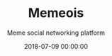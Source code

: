 ---
title: 'Memeois'
subtitle: 'Meme social networking platform'
icon: apple
date: 2018-07-09 00:00:00
description: Board is a stylish full-width masonry grid theme. Made for designers, artists, photographers and developers to show off their best work.
featured_image: '/images/demo/landscape-04.jpg'
---